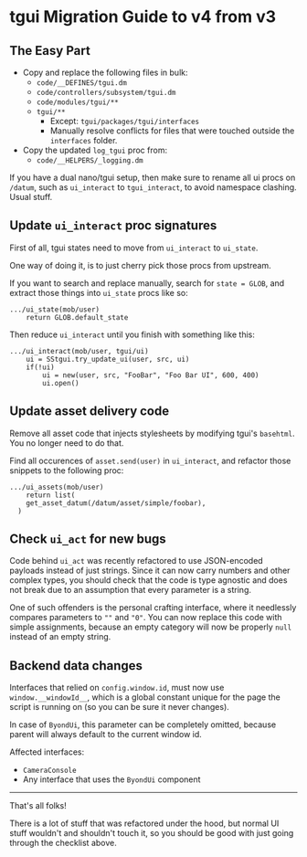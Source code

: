 # tgui Migration Guide to v4 from v3

## The Easy Part

- Copy and replace the following files in bulk:
  - `code/__DEFINES/tgui.dm`
  - `code/controllers/subsystem/tgui.dm`
  - `code/modules/tgui/**`
  - `tgui/**`
    - Except: `tgui/packages/tgui/interfaces`
    - Manually resolve conflicts for files that were touched outside the
      `interfaces` folder.
- Copy the updated `log_tgui` proc from:
  - `code/__HELPERS/_logging.dm`

If you have a dual nano/tgui setup, then make sure to rename all ui procs
on `/datum`, such as `ui_interact` to `tgui_interact`, to avoid namespace
clashing. Usual stuff.

## Update `ui_interact` proc signatures

First of all, tgui states need to move from `ui_interact` to `ui_state`.

One way of doing it, is to just cherry pick those procs from upstream.

If you want to search and replace manually, search for `state = GLOB`, and
extract those things into `ui_state` procs like so:

```dm
.../ui_state(mob/user)
	return GLOB.default_state
```

Then reduce `ui_interact` until you finish with something like this:

```dm
.../ui_interact(mob/user, tgui/ui)
	ui = SStgui.try_update_ui(user, src, ui)
	if(!ui)
		ui = new(user, src, "FooBar", "Foo Bar UI", 600, 400)
		ui.open()
```

## Update asset delivery code

Remove all asset code that injects stylesheets by modifying tgui's `basehtml`.
You no longer need to do that.

Find all occurences of `asset.send(user)` in `ui_interact`, and refactor those
snippets to the following proc:

```dm
.../ui_assets(mob/user)
	return list(
    get_asset_datum(/datum/asset/simple/foobar),
  )
```

## Check `ui_act` for new bugs

Code behind `ui_act` was recently refactored to use JSON-encoded payloads
instead of just strings. Since it can now carry numbers and other complex
types, you should check that the code is type agnostic and does not break
due to an assumption that every parameter is a string.

One of such offenders is the personal crafting interface, where it needlessly
compares parameters to `""` and `"0"`. You can now replace this code with
simple assignments, because an empty category will now be properly `null`
instead of an empty string.

## Backend data changes

Interfaces that relied on `config.window.id`, must now use
`window.__windowId__`, which is a global constant unique for the page
the script is running on (so you can be sure it never changes).

In case of `ByondUi`, this parameter can be completely omitted, because
parent will always default to the current window id.

Affected interfaces:

- `CameraConsole`
- Any interface that uses the `ByondUi` component

---

That's all folks!

There is a lot of stuff that was refactored under the hood, but normal UI
stuff wouldn't and shouldn't touch it, so you should be good with just
going through the checklist above.
